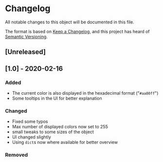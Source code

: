 # Changelog
All notable changes to this object will be documented in this file.

The format is based on [Keep a Changelog](https://keepachangelog.com/en/1.0.0/),
and this project has heard of [Semantic Versioning](https://semver.org/spec/v2.0.0.html).


## [Unreleased]


## [1.0] - 2020-02-16
### Added
- The current color is also displayed in the hexadecimal format ("`#aa00ff`")
- Some tooltips in the UI for better explanation

### Changed
- Fixed some typos
- Max number of displayed colors now set to 255
- small tweaks to some sizes of the object
- UI changed slightly
- Using `dict`s now where available for better overview

### Removed
